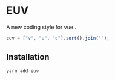 # EUV

A new coding style for vue .

```js
euv = ["v", "u", "e"].sort().join("");
```

## Installation

```bash
yarn add euv
```

